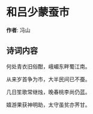 # 和吕少蒙蚕市

**作者**: 冯山

## 诗词内容

何处青衣旧俗酣，峨嵋东畔蜀江南。

从来岁首争为市，大半民间已不蚕。

几日笙歌常继烛，晚春桃李尚仍蓝。

嬉游果获神明助，太守虽贫亦荠甘。

